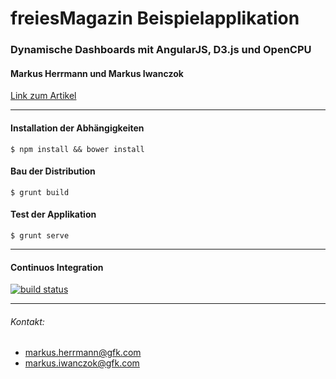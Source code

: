 freiesMagazin Beispielapplikation
============================

### Dynamische Dashboards mit AngularJS, D3.js und OpenCPU
#### Markus Herrmann und Markus Iwanczok
[Link zum Artikel](http://www.freiesmagazin.de/...tba)

----------
#### Installation der Abhängigkeiten
    $ npm install && bower install

#### Bau der Distribution
    $ grunt build

#### Test der Applikation

    $ grunt serve

----------

#### Continuos Integration 
[![build status](https://ci.compstat.de/projects/2/status.png?ref=master)](https://ci.compstat.de/projects/2?ref=master)

----------

###### Kontakt:

 - markus.herrmann@gfk.com
 - markus.iwanczok@gfk.com
 



